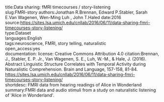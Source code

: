 title:Data sharing: fMRI timecourses / story-listening  
slug:FMRI-story
authors:Jonathan R.Brennan, Edward P.Stabler, Sarah E.Van Wagenen, Wen-Ming Luh , John T.Haled
date:2016  
source:https://sites.lsa.umich.edu/cnllab/2016/06/11/data-sharing-fmri-timecourses-story-listening/  
type:Dataset  
languages:English  
tags:neuroscience, FMRI, story telling, naturalistic  
open_access:yes  
documentation:
license: Creative Commons Attribution 4.0
citation:Brennan, J., Stabler, E. P. Jr., Van Wagenen, S. E., Luh, W.-M., & Hale, J. (2016). Abstract Linguistic Structure Correlates with Temporal Activity during Naturalistic Comprehension. Brain and Language, 157-158, 81-84.  https://sites.lsa.umich.edu/cnllab/2016/06/11/data-sharing-fmri-timecourses-story-listening/   
shortdesc: FMRI data from hearing readings of Alice in Wonderland  
summary:FMRI data and audio stimuli from a study on naturalistic listening of 'Alice in Wonderland'.
